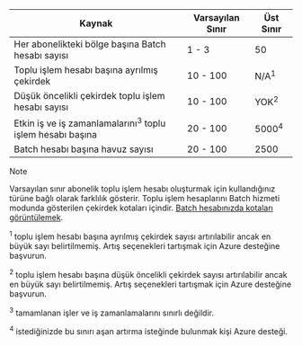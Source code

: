 | **Kaynak** | **Varsayılan Sınır** | **Üst Sınır** |
| --- | --- | --- |
| Her abonelikteki bölge başına Batch hesabı sayısı | 1 - 3 |50 |
| Toplu işlem hesabı başına ayrılmış çekirdek | 10 - 100 | N/A<sup>1</sup> |
| Düşük öncelikli çekirdek toplu işlem hesabı sayısı | 10 - 100 | YOK<sup>2</sup> |
| Etkin iş ve iş zamanlamalarını<sup>3</sup> toplu işlem hesabı başına | 20 - 100 | 5000<sup>4</sup> |
| Batch hesabı başına havuz sayısı | 20 - 100 | 2500 |

> [!NOTE]
> Varsayılan sınır abonelik toplu işlem hesabı oluşturmak için kullandığınız türüne bağlı olarak farklılık gösterir. Toplu işlem hesaplarını Batch hizmeti modunda gösterilen çekirdek kotaları içindir. [Batch hesabınızda kotaları görüntülemek](../articles/batch/batch-quota-limit.md#view-batch-quotas). 

<sup>1</sup> toplu işlem hesabı başına ayrılmış çekirdek sayısı artırılabilir ancak en büyük sayı belirtilmemiş. Artış seçenekleri tartışmak için Azure desteğine başvurun.

<sup>2</sup> toplu işlem hesabı başına düşük öncelikli çekirdek sayısı artırılabilir ancak en büyük sayı belirtilmemiş. Artış seçenekleri tartışmak için Azure desteğine başvurun.

<sup>3</sup> tamamlanan işler ve iş zamanlamalarını sınırlı değildir.

<sup>4</sup> istediğinizde bu sınırı aşan artırma isteğinde bulunmak kişi Azure desteği.
